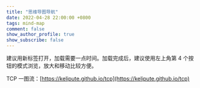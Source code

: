 ```yaml
---
title: "思维导图导航"
date: 2022-04-28 22:00:00 +0800
tags: mind-map
comment: false
show_author_profile: true
show_subscribe: false
---
```


建议用新标签打开，加载需要一点时间。加载完成后，建议使用左上角第 4 个按钮的模式浏览，放大和移动比较方便。

TCP 一图流：[https://kelipute.github.io/tcp](https://kelipute.github.io/tcp)